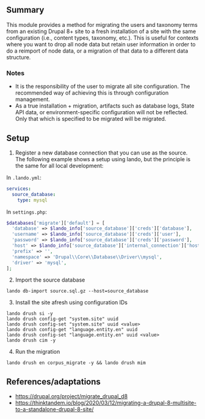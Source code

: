 ## Summary
This module provides a method for migrating the users and taxonomy terms from
an existing Drupal 8+ site to a fresh installation of a site with the same configuration (i.e., content types, taxonomy, etc.). This is
useful for contexts where you want to drop all node data but retain user information
in order to do a reimport of node data, or a migration of that data to a different
data structure.

### Notes
- It is the responsibility of the user to migrate all site configuration. The recommended way of achieving this is through configuration management.
- As a true installation + migration, artifacts such as database logs, State API data, or environment-specific configuration will not be reflected. Only that which is specified to be migrated will be migrated.

## Setup
1. Register a new database connection that you can use as the source. The following example shows a setup using lando, but the principle is the same for all local development:

In `.lando.yml`:

```yml
services:
  source_database:
    type: mysql
```

In `settings.php`:
```php
$databases['migrate']['default'] = [
  'database' => $lando_info['source_database']['creds']['database'],
  'username' => $lando_info['source_database']['creds']['user'],
  'password' => $lando_info['source_database']['creds']['password'],
  'host' => $lando_info['source_database']['internal_connection']['host'],
  'prefix' => '',
  'namespace' => 'Drupal\\Core\\Database\\Driver\\mysql',
  'driver' => 'mysql',
];
```

2. Import the source database 

```
lando db-import source.sql.gz --host=source_database
```

3. Install the site afresh using configuration IDs

```
lando drush si -y
lando drush config-get "system.site" uuid
lando drush config-set "system.site" uuid <value>
lando drush config-get "language.entity.en" uuid
lando drush config-set "language.entity.en" uuid <value>
lando drush cim -y
```

4. Run the migration

```
lando drush en corpus_migrate -y && lando drush mim
```

## References/adaptations
- https://drupal.org/project/migrate_drupal_d8
- https://thinktandem.io/blog/2020/03/12/migrating-a-drupal-8-multisite-to-a-standalone-drupal-8-site/

